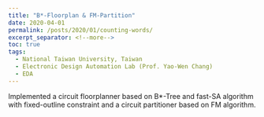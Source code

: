 ```yaml
---
title: "B*-Floorplan & FM-Partition"
date: 2020-04-01
permalink: /posts/2020/01/counting-words/
excerpt_separator: <!--more-->
toc: true
tags:
  - National Taiwan University, Taiwan
  - Electronic Design Automation Lab (Prof. Yao-Wen Chang)
  - EDA
---
```




<!-- --- -->
<!-- title: "B*-Floorplan & FM-Partition"
collection: EDA-related
type: "EDA-related"
permalink: /projects/btree
venue: "Physical Design for Nanometer Ics (Prof. Yao-Wen Chang)"
date: 2020-04-01
location: "National Taiwan University, Taiwan"
--- -->

<!-- [More information here]() -->
Implemented a circuit floorplanner based on B*-Tree and fast-SA algorithm with fixed-outline constraint and a circuit
partitioner based on FM algorithm.



